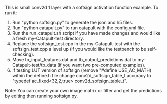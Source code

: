 This is small conv2d 1 layer with a softsign activation function example. To run it:
1. Run "python softsign.py" to generate the json and h5 files.
2. Run "python catapult.py" to run catapult with the config.yml file.
3. Run the run_catapult.sh script if you have made changes and would like a fresh my-Catapult-test directory.
4. Replace the softsign_test.cpp in the my-Catapult-test with the softsign_test.cpp a level up (if you would like the testbench to be self-checking).
5. Move tb_input_features.dat and tb_output_predictions.dat to my-Catapult-test/tb_data (if you want two pre-computed examples).
6. If testing LUT version of softsign (remove "#define USE_AC_MATH) within the define.h file change conv2d_softsign_table_t accuracy to "typedef ac_fixed<32,2,true> conv2d_softsign_table_t".

Note: You can create your own image matrix or filter and get the predictions by editing then running softsign.py. 
